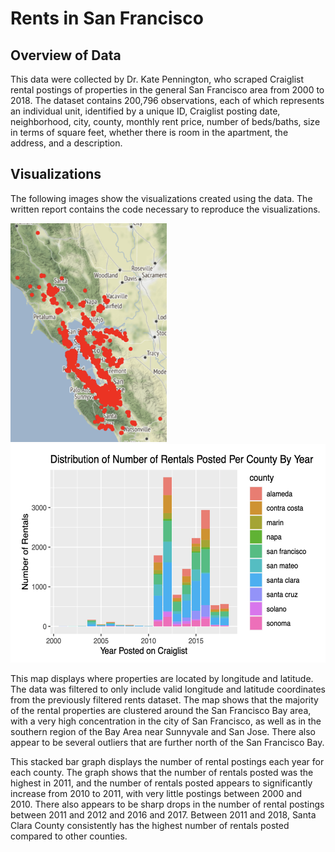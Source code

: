 # Rents in San Francisco

## Overview of Data

This data were collected by Dr. Kate Pennington, who scraped Craiglist rental postings of properties in the general San Francisco area from 2000 to 2018. The dataset contains 200,796 observations, each of which represents an individual unit, identified by a unique ID, Craiglist posting date, neighborhood, city, county, monthly rent price, number of beds/baths, size in terms of square feet, whether there is room in the apartment, the address, and a description.

## Visualizations

The following images show the visualizations created using the data. The written report contains the code necessary to reproduce the visualizations.

<p float="left">

<img src="/images/sf-rentals-map.png" width="250" height="350"/> <img src="/images/rentals-by-county-yearly.png" width="540" height="350"/>

</p>

This map displays where properties are located by longitude and latitude. The data was filtered to only include valid longitude and latitude coordinates from the previously filtered rents dataset. The map shows that the majority of the rental properties are clustered around the San Francisco Bay area, with a very high concentration in the city of San Francisco, as well as in the southern region of the Bay Area near Sunnyvale and San Jose. There also appear to be several outliers that are further north of the San Francisco Bay. 

This stacked bar graph displays the number of rental postings each year for each county. The graph shows that the number of rentals posted was the highest in 2011, and the number of rentals posted appears to significantly increase from 2010 to 2011, with very little postings between 2000 and 2010. There also appears to be sharp drops in the number of rental postings between 2011 and 2012 and 2016 and 2017. Between 2011 and 2018, Santa Clara County consistently has the highest number of rentals posted compared to other counties.
